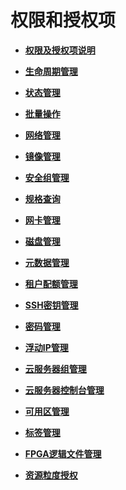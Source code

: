 # 权限和授权项<a name="ecs_06_0000"></a>

-   **[权限及授权项说明](权限及授权项说明.md)**  

-   **[生命周期管理](生命周期管理-27.md)**  

-   **[状态管理](状态管理-28.md)**  

-   **[批量操作](批量操作-29.md)**  

-   **[网络管理](网络管理-30.md)**  

-   **[镜像管理](镜像管理.md)**  

-   **[安全组管理](安全组管理-31.md)**  

-   **[规格查询](规格查询.md)**  

-   **[网卡管理](网卡管理-32.md)**  

-   **[磁盘管理](磁盘管理-33.md)**  

-   **[元数据管理](元数据管理-34.md)**  

-   **[租户配额管理](租户配额管理-35.md)**  

-   **[SSH密钥管理](SSH密钥管理.md)**  

-   **[密码管理](密码管理-36.md)**  

-   **[浮动IP管理](浮动IP管理.md)**  

-   **[云服务器组管理](云服务器组管理-37.md)**  

-   **[云服务器控制台管理](云服务器控制台管理-38.md)**  

-   **[可用区管理](可用区管理.md)**  

-   **[标签管理](标签管理-39.md)**  

-   **[FPGA逻辑文件管理](FPGA逻辑文件管理.md)**  

-   **[资源粒度授权](资源粒度授权.md)**  


